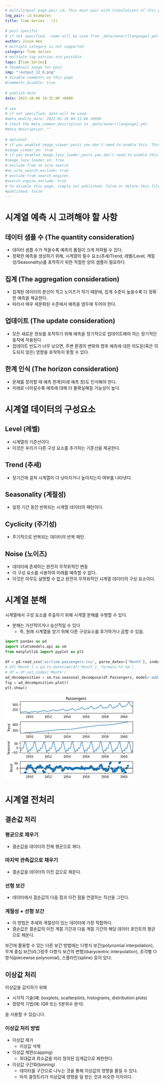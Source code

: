 ```yaml
---
# multilingual page pair id, this must pair with translations of this page. (This name must be unique)
lng_pair: id_Examples
title: Time Series - (1)

# post specific
# if not specified, .name will be used from _data/owner/[language].yml
author: Jinuk Heo
# multiple category is not supported
category: Time Series
# multiple tag entries are possible
tags: [Time Series]
# thumbnail image for post
img: ":output_12_0.png"
# disable comments on this page
#comments_disable: true

# publish date
date: 2022-10-06 19:35:00 +0900

# seo
# if not specified, date will be used.
#meta_modify_date: 2022-02-10 08:11:06 +0900
# check the meta_common_description in _data/owner/[language].yml
#meta_description: ""

# optional
# if you enabled image_viewer_posts you don't need to enable this. This is only if image_viewer_posts = false
#image_viewer_on: true
# if you enabled image_lazy_loader_posts you don't need to enable this. This is only if image_lazy_loader_posts = false
#image_lazy_loader_on: true
# exclude from on site search
#on_site_search_exclude: true
# exclude from search engines
#search_engine_exclude: true
# to disable this page, simply set published: false or delete this file
#published: false
---
```


# 시계열 예측 시 고려해야 할 사항 

## 데이터 샘플 수 (The quantity consideration)
- 데이터 샘플 수가 적을수록 예측의 품질이 크게 저하될 수 있다. 
- 정확한 예측을 생성하기 위해, 시계열의 필수 요소(추세/Trend, 레벨/Level, 계절성/Seasonality)를 포착하기 위한 적절한 양의 샘플이 필요하다.

## 집계 (The aggregation consideration)
- 집계된 데이터의 분산이 적고 노이즈가 적기 때문에, 집계 수준이 높을수록 더 정확한 예측을 제공한다. 
- 따라서 매우 세분화된 수준에서 예측을 염두에 두어야 한다.

## 업데이트 (The update consideration)
- 모든 새로운 정보를 포착하기 위해 예측을 정기적으로 업데이트해야 하는 장기적인 동작에 적용된다. 
- 업데이트 빈도가 너무 낮으면, 주변 환경의 변화와 향후 예측에 대한 의도된(혹은 의도되지 않은) 영향을 포착하지 못할 수 있다.

## 한계 인식 (The horizon consideration)

- 문제를 정의할 때 예측 한계(미래 예측 창)도 인식해야 한다. 
- 미래로 나아갈수록 예측에 대해 더 불확실해질 가능성이 높다.

# 시계열 데이터의 구성요소

## Level (레벨)

- 시계열의 기준선이다.
- 이것은 우리가 다른 구성 요소를 추가하는 기준선을 제공한다.

## Trend (추세)

- 장기간에 걸쳐 시계열이 더 낮아지거나 높아지는지 여부를 나타낸다.

## Seasonality (계절성)

- 일정 기간 동안 반복되는 시계열 데이터의 패턴이다.

## Cyclicity (주기성)

- 주기적으로 반복되는 데이터의 반복 패턴.

## Noise (노이즈)

- 데이터에 존재하는 완전히 무작위적인 변동
- 이 구성 요소를 사용하여 미래를 예측할 수 없다. 
- 이것은 아무도 설명할 수 없고 완전히 무작위적인 시계열 데이터의 구성 요소이다.

# 시계열 분해

시계열에서 구성 요소를 추출하기 위해 시계열 분해를 수행할 수 있다. 
- 분해는 가산적이거나 승산적일 수 있다
    - 즉, 원래 시계열을 얻기 위해 다른 구성요소를 추가하거나 곱할 수 있음.


```python
import pandas as pd
import statsmodels.api as sm
from matplotlib import pyplot as plt

df = pd.read_csv('airline-passengers.csv', parse_dates=['Month'], index_col=['Month'])
# df['Month'] = pd.to_datetime(df['Month'], format='%Y-%m')
# df = df.set_index('Month')
ad_decomposition = sm.tsa.seasonal_decompose(df.Passengers, model='additive')  # additive seasonal index
fig = ad_decomposition.plot()
plt.show()
```


    
![png](/assets/img/posts/output_12_0.png)
    


# 시계열 전처리

## 결손값 처리

### 평균으로 채우기

- 결손값을 데이터의 전체 평균으로 채다.

### 마지막 관측값으로 채우기

- 결손값을 데이터의 이전 값으로 채운다.

### 선형 보간

- 데이터에서 결손값의 다음 점과 이전 점을 연결하는 직선을 그린다.

### 계절성 + 선형 보간 

- 이 방법은 추세와 계절성이 있는 데이터에 가장 적합하다.
- 결손값은 결손값의 이전 계절 기간과 다음 계절 기간의 해당 데이터 포인트의 평균으로 채운다.

보간에 활용할 수 있는 다른 보간 방법에는 다항식 보간(polynomial interpolation), 무게 중심 보간(라그랑주 다항식 보간의 변형)(barycentric interpolation), 조각별 다항식(piecewise polynomial), 스플라인(spline) 등이 있다.

## 이상값 처리

이상값을 감지하기 위해 
- 시각적 기술(예: boxplots, scatterplots, histograms, distribution plots)
- 정량적 기법(예: IQR 또는 5분위수 분석)

을 사용할 수 있습니다. 

### 이상값 처리 방법

- 이상값 제거
    - 이상값 삭제
- 이상값 제한(capping)
    - 최대값과 최소값을 미리 정의된 임계값으로 제한한다.
- 이상값 구간화(binning)
    - 데이터를 구간으로 나누는 것을 통해 이상값의 영향을 줄일 수 있다.
    - 마치 결정트리가 이상값에 영향을 덜 받는 것과 비슷한 이치이다.
